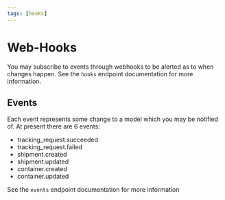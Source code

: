 ```yaml
---
tags: [hooks]
---
```


# Web-Hooks

You may subscribe to events through webhooks to be alerted as to when changes happen. See the `hooks` endpoint documentation for more information.

## Events

Each event represents some change to a model which you may be notified of. At present there are 6 events:

- tracking_request.succeeded
- tracking_request.failed
- shipment.created
- shipment.updated
- container.created
- container.updated

See the `events` endpoint documentation for more information
